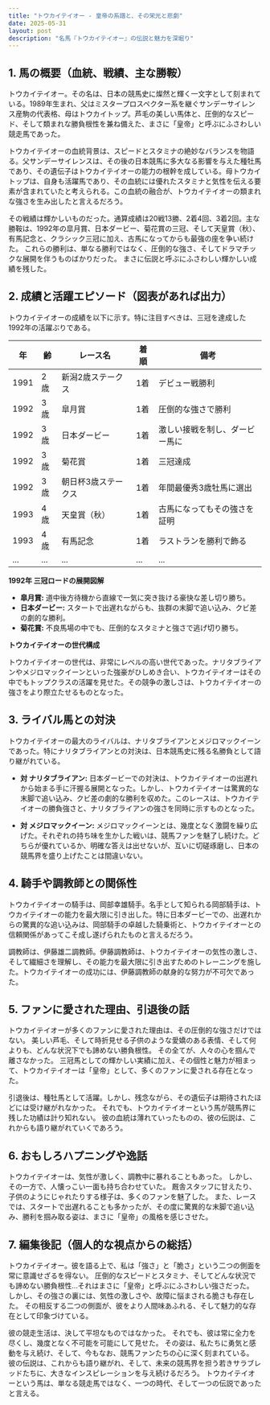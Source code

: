 ```yaml
---
title: "トウカイテイオー - 皇帝の系譜と、その栄光と悲劇"
date: 2025-05-31
layout: post
description: "名馬『トウカイテイオー』の伝説と魅力を深堀り"
---
```


## 1. 馬の概要（血統、戦績、主な勝鞍）

トウカイテイオー。その名は、日本の競馬史に燦然と輝く一文字として刻まれている。1989年生まれ、父はミスタープロスペクター系を継ぐサンデーサイレンス産駒の代表格、母はトウカイトップ。芦毛の美しい馬体と、圧倒的なスピード、そして類まれな勝負根性を兼ね備えた、まさに「皇帝」と呼ぶにふさわしい競走馬であった。

トウカイテイオーの血統背景は、スピードとスタミナの絶妙なバランスを物語る。父サンデーサイレンスは、その後の日本競馬に多大なる影響を与えた種牡馬であり、その遺伝子はトウカイテイオーの能力の根幹を成している。母トウカイトップは、自身も活躍馬であり、その血統には優れたスタミナと気性を伝える要素が含まれていたと考えられる。この血統の融合が、トウカイテイオーの類まれな強さを生み出したと言えるだろう。

その戦績は輝かしいものだった。通算成績は20戦13勝、2着4回、3着2回。主な勝鞍は、1992年の皐月賞、日本ダービー、菊花賞の三冠、そして天皇賞（秋）、有馬記念と、クラシック三冠に加え、古馬になってからも最強の座を争い続けた。  これらの勝利は、単なる勝利ではなく、圧倒的な強さ、そしてドラマチックな展開を伴うものばかりだった。  まさに伝説と呼ぶにふさわしい輝かしい成績を残した。


## 2. 成績と活躍エピソード（図表があれば出力）

トウカイテイオーの成績を以下に示す。特に注目すべきは、三冠を達成した1992年の活躍ぶりである。

| 年 | 齢 | レース名          | 着順 | 備考                               |
|---|----|-----------------|-------|------------------------------------|
| 1991 | 2歳 | 新潟2歳ステークス | 1着   | デビュー戦勝利                       |
| 1992 | 3歳 | 皐月賞            | 1着   | 圧倒的な強さで勝利                   |
| 1992 | 3歳 | 日本ダービー        | 1着   | 激しい接戦を制し、ダービー馬に        |
| 1992 | 3歳 | 菊花賞            | 1着   | 三冠達成                             |
| 1992 | 3歳 | 朝日杯3歳ステークス | 1着   | 年間最優秀3歳牡馬に選出             |
| 1993 | 4歳 | 天皇賞（秋）      | 1着   | 古馬になってもその強さを証明         |
| 1993 | 4歳 | 有馬記念          | 1着   | ラストランを勝利で飾る             |
| ... | ... | ...             | ...   | ...                                 |


**1992年 三冠ロードの展開図解**

* **皐月賞:**  道中後方待機から直線で一気に突き抜ける豪快な差し切り勝ち。
* **日本ダービー:**  スタートで出遅れながらも、抜群の末脚で追い込み、クビ差の劇的な勝利。
* **菊花賞:**  不良馬場の中でも、圧倒的なスタミナと強さで逃げ切り勝ち。


**トウカイテイオーの世代構成**

トウカイテイオーの世代は、非常にレベルの高い世代であった。ナリタブライアンやメジロマックイーンといった強豪がひしめき合い、トウカイテイオーはその中でもトップクラスの活躍を見せた。その競争の激しさは、トウカイテイオーの強さをより際立たせるものとなった。


## 3. ライバル馬との対決

トウカイテイオーの最大のライバルは、ナリタブライアンとメジロマックイーンであった。特にナリタブライアンとの対決は、日本競馬史に残る名勝負として語り継がれている。

* **対 ナリタブライアン:**  日本ダービーでの対決は、トウカイテイオーの出遅れから始まる手に汗握る展開となった。しかし、トウカイテイオーは驚異的な末脚で追い込み、クビ差の劇的な勝利を収めた。このレースは、トウカイテイオーの勝負強さと、ナリタブライアンの強さを同時に示すものとなった。

* **対 メジロマックイーン:**  メジロマックイーンとは、幾度となく激闘を繰り広げた。それぞれの持ち味を生かした戦いは、競馬ファンを魅了し続けた。どちらが優れているか、明確な答えは出せないが、互いに切磋琢磨し、日本の競馬界を盛り上げたことは間違いない。


## 4. 騎手や調教師との関係性

トウカイテイオーの騎手は、岡部幸雄騎手。名手として知られる岡部騎手は、トウカイテイオーの能力を最大限に引き出した。特に日本ダービーでの、出遅れからの驚異的な追い込みは、岡部騎手の卓越した騎乗術と、トウカイテイオーとの信頼関係があってこそ成し遂げられたものと言えるだろう。

調教師は、伊藤雄二調教師。伊藤調教師は、トウカイテイオーの気性の激しさ、そして繊細さを理解し、その能力を最大限に引き出すためのトレーニングを施した。トウカイテイオーの成功には、伊藤調教師の献身的な努力が不可欠であった。


## 5. ファンに愛された理由、引退後の話

トウカイテイオーが多くのファンに愛された理由は、その圧倒的な強さだけではない。  美しい芦毛、そして時折見せる子供のような愛嬌のある表情、そして何よりも、どんな状況下でも諦めない勝負根性。  その全てが、人々の心を掴んで離さなかった。  三冠馬としての輝かしい実績に加え、その個性と魅力が相まって、トウカイテイオーは「皇帝」として、多くのファンに愛される存在となった。

引退後は、種牡馬として活躍。しかし、残念ながら、その遺伝子は期待されたほどには受け継がれなかった。  それでも、トウカイテイオーという馬が競馬界に残した功績は計り知れない。  彼の血統は薄れていったものの、彼の伝説は、これからも語り継がれていくであろう。


## 6. おもしろハプニングや逸話

トウカイテイオーは、気性が激しく、調教中に暴れることもあった。  しかし、その一方で、人懐っこい一面も持ち合わせていた。  厩舎スタッフに甘えたり、子供のようにじゃれたりする様子は、多くのファンを魅了した。  また、レースでは、スタートで出遅れることも多かったが、その度に驚異的な末脚で追い込み、勝利を掴み取る姿は、まさに「皇帝」の風格を感じさせた。


## 7. 編集後記（個人的な視点からの総括）

トウカイテイオー。彼を語る上で、私は「強さ」と「脆さ」という二つの側面を常に意識せざるを得ない。  圧倒的なスピードとスタミナ、そしてどんな状況でも諦めない勝負根性…それはまさに「皇帝」と呼ぶにふさわしい強さだった。  しかし、その強さの裏には、気性の激しさや、故障に悩まされる脆さも存在した。  その相反する二つの側面が、彼をより人間味あふれる、そして魅力的な存在として印象づけている。

彼の競走生活は、決して平坦なものではなかった。  それでも、彼は常に全力を尽くし、幾度となく不可能を可能にして見せた。  その姿は、私たちに勇気と感動を与え続け、そして、今もなお、競馬ファンたちの心に深く刻まれている。  彼の伝説は、これからも語り継がれ、そして、未来の競馬界を担う若きサラブレッドたちに、大きなインスピレーションを与え続けるだろう。  トウカイテイオーという馬は、単なる競走馬ではなく、一つの時代、そして一つの伝説であったと言える。
